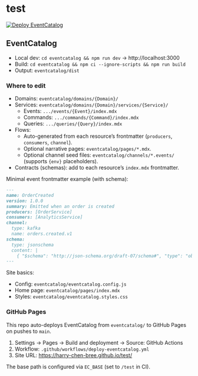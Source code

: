 # test

[![Deploy EventCatalog](https://github.com/Harry-Chen-Bree/test/actions/workflows/deploy-eventcatalog.yml/badge.svg)](https://github.com/Harry-Chen-Bree/test/actions/workflows/deploy-eventcatalog.yml)

## EventCatalog

- Local dev: `cd eventcatalog && npm run dev` → http://localhost:3000
- Build: `cd eventcatalog && npm ci --ignore-scripts && npm run build`
- Output: `eventcatalog/dist`

### Where to edit

- Domains: `eventcatalog/domains/{Domain}/`
- Services: `eventcatalog/domains/{Domain}/services/{Service}/`
  - Events: `.../events/{Event}/index.mdx`
  - Commands: `.../commands/{Command}/index.mdx`
  - Queries: `.../queries/{Query}/index.mdx`
- Flows:
  - Auto-generated from each resource’s frontmatter (`producers`, `consumers`, `channel`).
  - Optional narrative pages: `eventcatalog/pages/*.mdx`.
  - Optional channel seed files: `eventcatalog/channels/*.events/` (supports `{env}` placeholders).
- Contracts (schemas): add to each resource’s `index.mdx` frontmatter.

Minimal event frontmatter example (with schema):

```md
---
name: OrderCreated
version: 1.0.0
summary: Emitted when an order is created
producers: [OrderService]
consumers: [AnalyticsService]
channel:
  type: kafka
  name: orders.created.v1
schema:
  type: jsonschema
  content: |
    { "$schema": "http://json-schema.org/draft-07/schema#", "type": "object", "properties": { "orderId": { "type": "string" } }, "required": ["orderId"] }
---
```

Site basics:
- Config: `eventcatalog/eventcatalog.config.js`
- Home page: `eventcatalog/pages/index.mdx`
- Styles: `eventcatalog/eventcatalog.styles.css`

### GitHub Pages

This repo auto-deploys EventCatalog from `eventcatalog/` to GitHub Pages on pushes to `main`.

1. Settings → Pages → Build and deployment → Source: GitHub Actions
2. Workflow: `.github/workflows/deploy-eventcatalog.yml`
3. Site URL: https://harry-chen-bree.github.io/test/

The base path is configured via `EC_BASE` (set to `/test` in CI).
